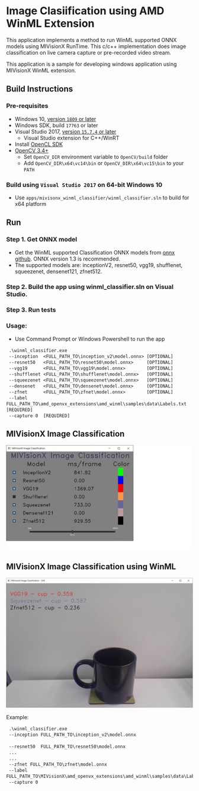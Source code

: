 # Image Clasiification using AMD WinML Extension

This application implements a method to run WinML supported ONNX models using MIVisionX RunTime. This c/c++ implementation does image classification on live camera capture or pre-recorded video stream.

This application is a sample for developing windows application using MIVisionX WinML extension.

## Build Instructions

### Pre-requisites
* Windows 10, [version `1809` or later](https://www.microsoft.com/software-download/windows10)
* Windows SDK, build `17763` or later
* Visual Studio 2017, [version `15.7.4` or later](https://developer.microsoft.com/en-us/windows/downloads)
    * Visual Studio extension for C++/WinRT
* Install [OpenCL SDK](https://github.com/GPUOpen-LibrariesAndSDKs/OCL-SDK/releases/tag/1.0)
* [OpenCV 3.4+](https://github.com/opencv/opencv/releases/tag/3.4.0)
  * Set `OpenCV_DIR` environment variable to `OpenCV/build` folder
  * Add `OpenCV_DIR\x64\vc14\bin` or `OpenCV_DIR\x64\vc15\bin` to your `PATH`

### Build using `Visual Studio 2017` on 64-bit Windows 10
* Use `apps/mivisonx_winml_classifier/winml_classifier.sln` to build for x64 platform

## Run

### Step 1. Get ONNX model
* Get the WinML supported Classification ONNX models from [onnx github](https://github.com/onnx/models). ONNX version 1.3 is recommended.
* The supported models are: inceptionV2, resnet50, vgg19, shufflenet, squeezenet, densenet121, zfnet512. 

### Step 2. Build the app using winml_classifier.sln on Visual Studio.

### Step 3. Run tests

### Usage:
* Use Command Prompt or Windows Powershell to run the app
```
 .\winml_classifier.exe
 --inception  <FULL_PATH_TO\inception_v2\model.onnx> [OPTIONAL]  
 --resnet50   <FULL_PATH_TO\resnet50\model.onnx>     [OPTIONAL] 
 --vgg19      <FULL_PATH_TO\vgg19\model.onnx>        [OPTIONAL] 
 --shufflenet <FULL_PATH_TO\shufflenet\model.onnx>   [OPTIONAL] 
 --squeezenet <FULL_PATH_TO\squeezenet\model.onnx>   [OPTIONAL] 
 --densenet   <FULL_PATH_TO\densenet\model.onnx>     [OPTIONAL] 
 --zfnet      <FULL_PATH_TO\zfnet\model.onnx>        [OPTIONAL] 
 --label FULL_PATH_TO\amd_openvx_extensions\amd_winml\samples\data\Labels.txt [REQUIRED]
 --capture 0  [REQUIRED]
```
## MIVisionX Image Classification
![MIVisionX Image Classification](images/MIVisionX-ImageClassification.png)

## MIVisionX Image Classification using WinML
![MIVisionX Image Classification using WinML](images/MIVisionX-ImageClassification-WinML.png)

Example:
```
 .\winml_classifier.exe
 --inception FULL_PATH_TO\inception_v2\model.onnx
 
 --resnet50  FULL_PATH_TO\resnet50\model.onnx 
 ...
 ...
 --zfnet FULL_PATH_TO\zfnet\model.onnx 
 --label FULL_PATH_TO\MIVisionX\amd_openvx_extensions\amd_winml\samples\data\Labels.txt
 --capture 0
 ```
